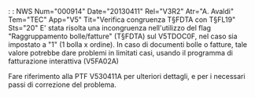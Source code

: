  :  : NWS Num="000914" Date="20130411" Rel="V3R2" Atr="A. Avaldi" Tem="TEC" App="V5" Tit="Verifica congruenza T§FDTA con T§FL19" Sts="20"
E' stata risolta una incongruenza nell'utilizzo del flag "Raggruppamento bolle/fatture" (T§FDTA) sul V5TDOC0F, nel caso sia impostato a "1" (1 bolla x ordine). In caso di documenti bolle o fatture,
tale valore potrebbe dare problemi in limitati casi, usando il programma di fatturazione interattiva
(V5FA02A)

Fare riferimento alla PTF V530411A per ulteriori dettagli, e per i necessari passi di correzione del
problema.
